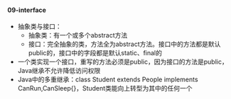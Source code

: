 #### 09-interface
- 抽象类与接口：
  - 抽象类：有一个或多个abstract方法
  - 接口：完全抽象的类，方法全为abstract方法。接口中的方法都是默认public的，接口中的字段都是默认static、final的
- 一个类实现一个接口，重写的方法必须是public，因为接口的方法是public，Java继承不允许降低访问权限
- Java中的多重继承：class Student extends People implements CanRun,CanSleep{}，Student类能向上转型为其中的任何一个